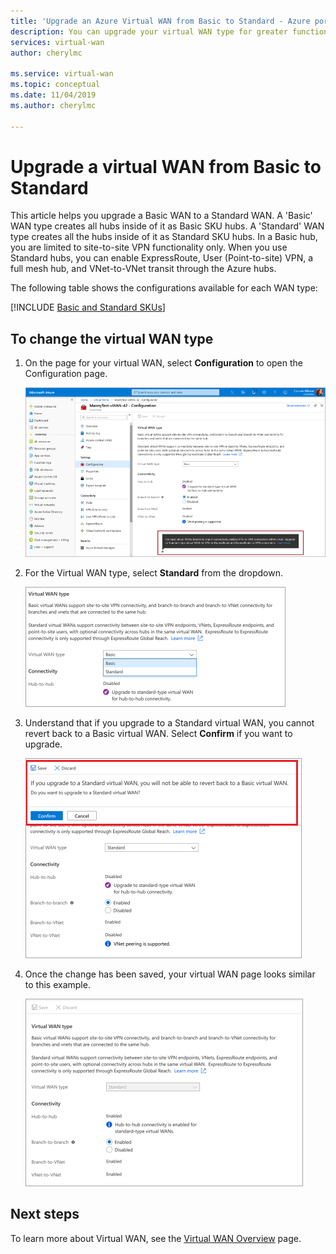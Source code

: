 ```yaml
---
title: 'Upgrade an Azure Virtual WAN from Basic to Standard - Azure portal | Microsoft Docs'
description: You can upgrade your virtual WAN type for greater functionality.
services: virtual-wan
author: cherylmc

ms.service: virtual-wan
ms.topic: conceptual
ms.date: 11/04/2019
ms.author: cherylmc

---
```


# Upgrade a virtual WAN from Basic to Standard

This article helps you upgrade a Basic WAN to a Standard WAN. A 'Basic' WAN type creates all hubs inside of it as Basic SKU hubs. A 'Standard' WAN type creates all the hubs inside of it as Standard SKU hubs. In a Basic hub, you are limited to site-to-site VPN functionality only. When you use Standard hubs, you can enable ExpressRoute, User (Point-to-site) VPN, a full mesh hub, and VNet-to-VNet transit through the Azure hubs.

The following table shows the configurations available for each WAN type:

[!INCLUDE [Basic and Standard SKUs](../../includes/virtual-wan-standard-basic-include.md)]

## To change the virtual WAN type

1. On the page for your virtual WAN, select **Configuration** to open the Configuration page.

   ![Virtual WAN diagram](./media/upgrade-virtual-wan-to-standard/1.png)
2. For the Virtual WAN type, select **Standard** from the dropdown.

   ![Virtual WAN diagram](./media/upgrade-virtual-wan-to-standard/2.png)
3. Understand that if you upgrade to a Standard virtual WAN, you cannot revert back to a Basic virtual WAN. Select **Confirm** if you want to upgrade.

   ![Virtual WAN diagram](./media/upgrade-virtual-wan-to-standard/4.png)
4. Once the change has been saved, your virtual WAN page looks similar to this example.

   ![Virtual WAN diagram](./media/upgrade-virtual-wan-to-standard/5.png)

## Next steps

To learn more about Virtual WAN, see the [Virtual WAN Overview](virtual-wan-about.md) page.